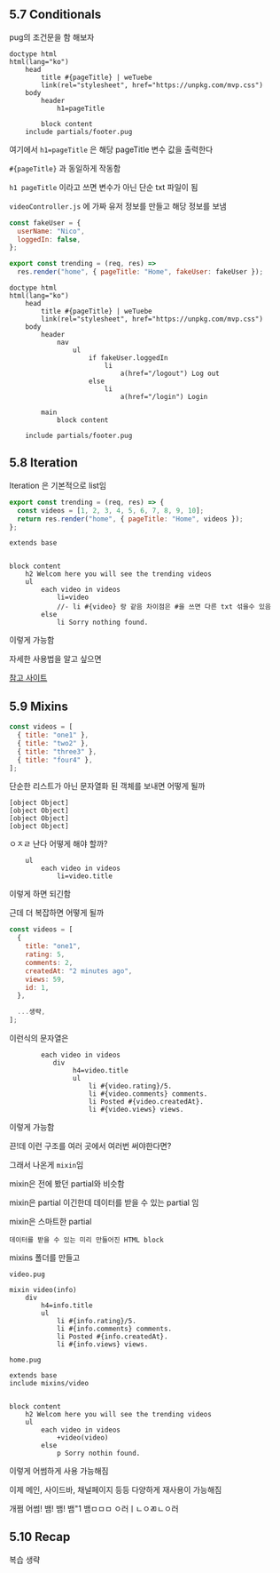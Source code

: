 ## 5.7 Conditionals

pug의 조건문을 함 해보자

```pug
doctype html
html(lang="ko")
    head
        title #{pageTitle} | weTuebe
        link(rel="stylesheet", href="https://unpkg.com/mvp.css")
    body
        header
            h1=pageTitle

        block content
    include partials/footer.pug

```

여기에서
`h1=pageTitle` 은 해당 pageTitle 변수 값을 출력한다

`#{pageTitle}` 과 동일하게 작동함

`h1 pageTitle` 이라고 쓰면 변수가 아닌 단순 txt 파일이 됨

`videoController.js` 에 가짜 유저 정보를 만들고 해당 정보를 보냄

```js
const fakeUser = {
  userName: "Nico",
  loggedIn: false,
};

export const trending = (req, res) =>
  res.render("home", { pageTitle: "Home", fakeUser: fakeUser });
```

```pug
doctype html
html(lang="ko")
    head
        title #{pageTitle} | weTuebe
        link(rel="stylesheet", href="https://unpkg.com/mvp.css")
    body
        header
            nav
                ul
                    if fakeUser.loggedIn
                        li
                            a(href="/logout") Log out
                    else
                        li
                            a(href="/login") Login

        main
            block content

    include partials/footer.pug
```

## 5.8 Iteration

Iteration 은 기본적으로 list임

```js
export const trending = (req, res) => {
  const videos = [1, 2, 3, 4, 5, 6, 7, 8, 9, 10];
  return res.render("home", { pageTitle: "Home", videos });
};
```

```pug
extends base


block content
    h2 Welcom here you will see the trending videos
    ul
        each video in videos
            li=video
            //- li #{video} 랑 같음 차이점은 #을 쓰면 다른 txt 섞을수 있음
        else
            li Sorry nothing found.
```

이렇게 가능함

자세한 사용법을 알고 싶으면

[참고 사이트](https://pugjs.org/language/iteration.html)

## 5.9 Mixins

```js
const videos = [
  { title: "one1" },
  { title: "two2" },
  { title: "three3" },
  { title: "four4" },
];
```

단순한 리스트가 아닌 문자열화 된 객체를 보내면 어떻게 될까

```
[object Object]
[object Object]
[object Object]
[object Object]
```

ㅇㅈㄹ 난다 어떻게 해야 할까?

```pug
    ul
        each video in videos
            li=video.title
```

이렇게 하면 되긴함

근데 더 복잡하면 어떻게 될까

```js
const videos = [
  {
    title: "one1",
    rating: 5,
    comments: 2,
    createdAt: "2 minutes ago",
    views: 59,
    id: 1,
  },

  ...생략,
];
```

이런식의 문자열은

```pug
        each video in videos
           div
                h4=video.title
                ul
                    li #{video.rating}/5.
                    li #{video.comments} comments.
                    li Posted #{video.createdAt}.
                    li #{video.views} views.
```

이렇게 가능함

끈!데 이런 구조를 여러 곳에서 여러번 써야한다면?

그래서 나온게 `mixin`임

mixin은 전에 봤던 partial와 비슷함

mixin은 partial 이긴한데 데이터를 받을 수 있는 partial 임

mixin은 스마트한 partial

    데이터를 받을 수 있는 미리 만들어진 HTML block

mixins 폴더를 만들고

`video.pug`

```pug
mixin video(info)
    div
        h4=info.title
        ul
            li #{info.rating}/5.
            li #{info.comments} comments.
            li Posted #{info.createdAt}.
            li #{info.views} views.
```

`home.pug`

```pug
extends base
include mixins/video


block content
    h2 Welcom here you will see the trending videos
    ul
        each video in videos
            +video(video)
        else
            p Sorry nothin found.
```

이렇게 어썸하게 사용 가능해짐

이제 메인, 사이드바, 채널페이지 등등 다양하게 재사용이 가능해짐

개쩜 어썸! 뱀! 뱀! 뱀"1 뱀ㅁㅁㅁ ㅇ러ㅣㄴㅇㄻㄴㅇ러

## 5.10 Recap

복습 생략
